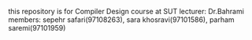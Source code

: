this repository is for Compiler Design course at SUT
lecturer: Dr.Bahrami
members: sepehr safari(97108263), sara khosravi(97101586), parham saremi(97101959)

